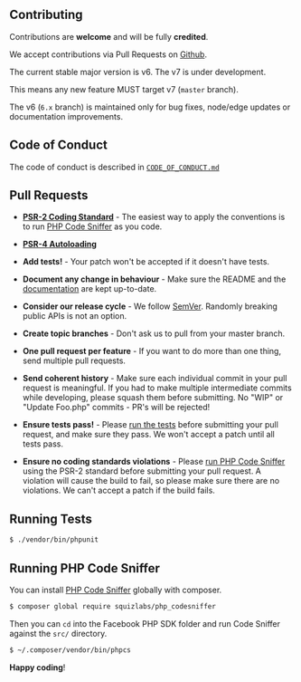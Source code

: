 Contributing
------------

Contributions are **welcome** and will be fully **credited**.

We accept contributions via Pull Requests on [Github](https://github.com/heniroger/facebook-graph-sdk/pull/new).

The current stable major version is v6. The v7 is under development.

This means any new feature MUST target v7 (`master` branch).

The v6 (`6.x` branch) is maintained only for bug fixes, node/edge updates or documentation improvements.

## Code of Conduct
The code of conduct is described in [`CODE_OF_CONDUCT.md`](CODE_OF_CONDUCT.md)

## Pull Requests

- **[PSR-2 Coding Standard](https://github.com/php-fig/fig-standards/blob/master/accepted/PSR-2-coding-style-guide.md)** - The easiest way to apply the conventions is to run [PHP Code Sniffer](#running-php-code-sniffer) as you code.
- **[PSR-4 Autoloading](https://github.com/php-fig/fig-standards/blob/master/accepted/PSR-4-autoloader.md)**

- **Add tests!** - Your patch won't be accepted if it doesn't have tests.

- **Document any change in behaviour** - Make sure the README and the [documentation](https://github.com/heniroger/facebook-graph-sdk-php-8/tree/master/docs) are kept up-to-date.

- **Consider our release cycle** - We follow [SemVer](http://semver.org/). Randomly breaking public APIs is not an option.

- **Create topic branches** - Don't ask us to pull from your master branch.

- **One pull request per feature** - If you want to do more than one thing, send multiple pull requests.

- **Send coherent history** - Make sure each individual commit in your pull request is meaningful. If you had to make multiple intermediate commits while developing, please squash them before submitting. No "WIP" or "Update Foo.php" commits - PR's will be rejected!

- **Ensure tests pass!** - Please [run the tests](#running-tests) before submitting your pull request, and make sure they pass. We won't accept a patch until all tests pass.

- **Ensure no coding standards violations** - Please [run PHP Code Sniffer](#running-php-code-sniffer) using the PSR-2 standard before submitting your pull request. A violation will cause the build to fail, so please make sure there are no violations. We can't accept a patch if the build fails.

## Running Tests

``` bash
$ ./vendor/bin/phpunit
```

## Running PHP Code Sniffer

You can install [PHP Code Sniffer](https://github.com/squizlabs/PHP_CodeSniffer) globally with composer.

``` bash
$ composer global require squizlabs/php_codesniffer
```

Then you can `cd` into the Facebook PHP SDK folder and run Code Sniffer against the `src/` directory.

``` bash
$ ~/.composer/vendor/bin/phpcs
```

**Happy coding**!
